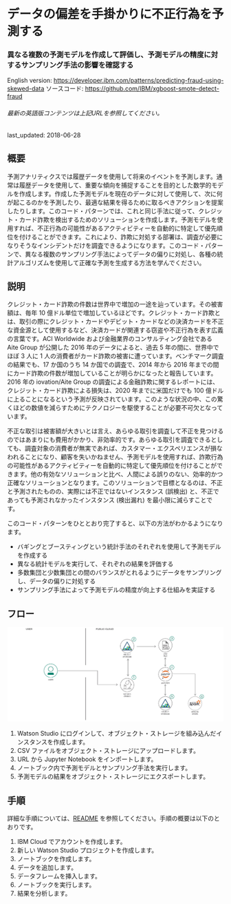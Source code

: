 # データの偏差を手掛かりに不正行為を予測する

### 異なる複数の予測モデルを作成して評価し、予測モデルの精度に対するサンプリング手法の影響を確認する

English version: https://developer.ibm.com/patterns/predicting-fraud-using-skewed-data
  ソースコード: https://github.com/IBM/xgboost-smote-detect-fraud

###### 最新の英語版コンテンツは上記URLを参照してください。
last_updated: 2018-06-28

 
## 概要

予測アナリティクスでは履歴データを使用して将来のイベントを予測します。通常は履歴データを使用して、重要な傾向を捕捉することを目的とした数学的モデルを作成します。作成した予測モデルを現在のデータに対して使用して、次に何が起こるのかを予測したり、最適な結果を得るために取るべきアクションを提案したりします。このコード・パターンでは、これと同じ手法に従って、クレジット・カード詐欺を検出するためのソリューションを作成します。予測モデルを使用すれば、不正行為の可能性があるアクティビティーを自動的に特定して優先順位を付けることができます。これにより、詐欺に対処する部署は、調査が必要になりそうなインシデントだけを調査できるようになります。このコード・パターンで、異なる複数のサンプリング手法によってデータの偏りに対処し、各種の統計アルゴリズムを使用して正確な予測を生成する方法を学んでください。

## 説明

クレジット・カード詐欺の件数は世界中で増加の一途を辿っています。その被害額は、毎年 10 億ドル単位で増加しているほどです。クレジット・カード詐欺とは、取引の際にクレジット・カードやデビット・カードなどの決済カードを不正な資金源として使用するなど、決済カードが関連する窃盗や不正行為を表す広義の言葉です。ACI Worldwide および金融業界のコンサルティング会社である Aite Group が公開した 2016 年のデータによると、過去 5 年の間に、世界中でほぼ 3 人に 1 人の消費者がカード詐欺の被害に遭っています。ベンチマーク調査の結果でも、17 か国のうち 14 か国での調査で、2014 年から 2016 年までの間にカード詐欺の件数が増加していることが明らかになったと報告しています。2016 年の iovation/Aite Group の調査による金融詐欺に関するレポートには、クレジット・カード詐欺による損失は、2020 年までに米国だけでも 100 億ドルに上ることになるという予測が反映されています。このような状況の中、この驚くほどの数値を減らすためにテクノロジーを駆使することが必要不可欠となっています。

不正な取引は被害額が大きいとは言え、あらゆる取引を調査して不正を見つけるのではあまりにも費用がかかり、非効率的です。あらゆる取引を調査できるとしても、調査対象の消費者が無実であれば、カスタマー・エクスペリエンスが損なわれることになり、顧客を失いかねません、予測モデルを使用すれば、詐欺行為の可能性があるアクティビティーを自動的に特定して優先順位を付けることができます。他の有効なソリューションと比べ、人間による誤りのない、効率的かつ正確なソリューションとなります。このソリューションで目標となるのは、不正と予測されたものの、実際には不正ではないインスタンス (誤検出) と、不正であっても予測されなかったインスタンス (検出漏れ) を最小限に減らすことです。

このコード・パターンをひととおり完了すると、以下の方法がわかるようになります。

* バギングとブースティングという統計手法のそれぞれを使用して予測モデルを作成する
* 異なる統計モデルを実行して、それぞれの結果を評価する
* 多数集団と少数集団との間のバランスがとれるようにデータをサンプリングし、データの偏りに対処する
* サンプリング手法によって予測モデルの精度が向上する仕組みを実証する

## フロー

![フロー](./images/architecture-predict-fraud.png)

1. Watson Studio にログインして、オブジェクト・ストレージを組み込んだインスタンスを作成します。
1. CSV ファイルをオブジェクト・ストレージにアップロードします。
1. URL から Jupyter Notebook をインポートします。
1.  ノートブック内で予測モデルとサンプリング手法を実行します。
1. 予測モデルの結果をオブジェクト・ストレージにエクスポートします。

## 手順

詳細な手順については、[README](https://github.com/IBM/xgboost-smote-detect-fraud/blob/master/README.md) を参照してください。手順の概要は以下のとおりです。

1. IBM Cloud でアカウントを作成します。
1. 新しい Watson Studio プロジェクトを作成します。
1. ノートブックを作成します。
1. データを追加します。
1. データフレームを挿入します。
1. ノートブックを実行します。
1. 結果を分析します。
